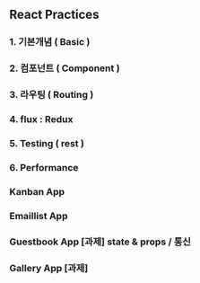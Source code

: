 ## React Practices

### 1. 기본개념 ( Basic )
### 2. 컴포넌트 ( Component )
### 3. 라우팅 ( Routing )
### 4. flux : Redux
### 5. Testing ( rest )
### 6. Performance

### Kanban App
### Emaillist App
### Guestbook App [과제] state & props / 통신
### Gallery App   [과제]
